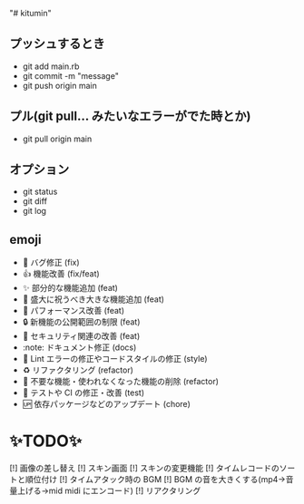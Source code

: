 "# kitumin"

## プッシュするとき

- git add main.rb
- git commit -m "message"
- git push origin main

## プル(git pull... みたいなエラーがでた時とか)

- git pull origin main

## オプション

- git status
- git diff
- git log

## emoji

- :bug: バグ修正 (fix)
- :+1: 機能改善 (fix/feat)
- :sparkles: 部分的な機能追加 (feat)
- :tada: 盛大に祝うべき大きな機能追加 (feat)
- :rocket: パフォーマンス改善 (feat)
- :lock: 新機能の公開範囲の制限 (feat)
- :cop: セキュリティ関連の改善 (feat)
- :note: ドキュメント修正 (docs)
- :shirt: Lint エラーの修正やコードスタイルの修正 (style)
- :recycle: リファクタリング (refactor)
- :shower: 不要な機能・使われなくなった機能の削除 (refactor)
- :green_heart: テストや CI の修正・改善 (test)
- :up: 依存パッケージなどのアップデート (chore)

# :sparkles:TODO:sparkles:

[!] 画像の差し替え
[!] スキン画面
[!] スキンの変更機能
[!] タイムレコードのソートと順位付け
[!] タイムアタック時の BGM
[!] BGM の音を大きくする(mp4->音量上げる->mid midi にエンコード)
[!] リアクタリング
